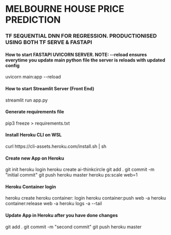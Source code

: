 
<H1> MELBOURNE HOUSE PRICE PREDICTION</H1>
<H3> TF SEQUENTIAL DNN FOR REGRESSION. PRODUCTIONISED USING BOTH TF SERVE & FASTAPI</H3>

<H4> How to start FASTAPI UVICORN SERVER. NOTE: --reload ensures everytime you update main python file the server is reloads with updated config</H4>
uvicorn main:app --reload

<H4> How to start Streamlit Server (Front End) </H4>

streamlit run app.py
<H4> Generate requirements file </H4>
pip3 freeze > requirements.txt

<H4> Install Heroku CLI on WSL </H4>
curl https://cli-assets.heroku.com/install.sh | sh



<H4> Create new App on Heroku </H4>
git init
heroku login
heroku create ai-thinkcircle
git add .
git commit -m "initial commit"
git push heroku master
heroku ps:scale web=1



<H4>  Heroku Container login</H4>
heroku create <appname>
heroku container: login
heroku container:push web -a <appname>
heroku container:release web -a <appname>
heroku logs -a <appname> --tail

<H4> Update App in Heroku after you have done changes </H4>
git add .
git commit -m "second commit"
git push heroku master




